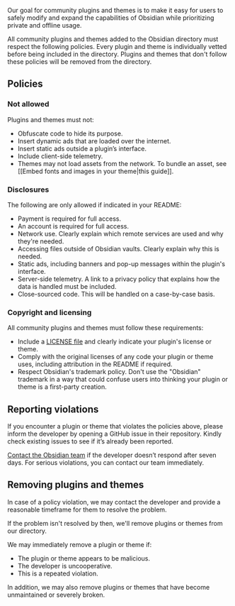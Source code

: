 Our goal for community plugins and themes is to make it easy for users to safely modify and expand the capabilities of Obsidian while prioritizing private and offline usage.

All community plugins and themes added to the Obsidian directory must respect the following policies. Every plugin and theme is individually vetted before being included in the directory. Plugins and themes that don't follow these policies will be removed from the directory.

## Policies

### Not allowed

Plugins and themes must not:

- Obfuscate code to hide its purpose.
- Insert dynamic ads that are loaded over the internet.
- Insert static ads outside a plugin’s interface.
- Include client-side telemetry.
- Themes may not load assets from the network. To bundle an asset, see [[Embed fonts and images in your theme|this guide]].

### Disclosures

The following are only allowed if indicated in your README:

- Payment is required for full access.
- An account is required for full access.
- Network use. Clearly explain which remote services are used and why they're needed.
- Accessing files outside of Obsidian vaults. Clearly explain why this is needed.
- Static ads, including banners and pop-up messages within the plugin's interface.
- Server-side telemetry. A link to a privacy policy that explains how the data is handled must be included.
- Close-sourced code. This will be handled on a case-by-case basis.

### Copyright and licensing

All community plugins and themes must follow these requirements:

- Include a [LICENSE file](https://docs.github.com/en/communities/setting-up-your-project-for-healthy-contributions/adding-a-license-to-a-repository) and clearly indicate your plugin's license or theme.
- Comply with the original licenses of any code your plugin or theme uses, including attribution in the README if required.
- Respect Obsidian's trademark policy. Don't use the "Obsidian" trademark in a way that could confuse users into thinking your plugin or theme is a first-party creation.

## Reporting violations

If you encounter a plugin or theme that violates the policies above, please inform the developer by opening a GitHub issue in their repository. Kindly check existing issues to see if it’s already been reported.

[Contact the Obsidian team](https://help.obsidian.md/Help+and+support#Report+a+security+issue) if the developer doesn’t respond after seven days. For serious violations, you can contact our team immediately.

## Removing plugins and themes

In case of a policy violation, we may contact the developer and provide a reasonable timeframe for them to resolve the problem.

If the problem isn't resolved by then, we'll remove plugins or themes from our directory.

We may immediately remove a plugin or theme if:

- The plugin or theme appears to be malicious.
- The developer is uncooperative.
- This is a repeated violation.

In addition, we may also remove plugins or themes that have become unmaintained or severely broken.
